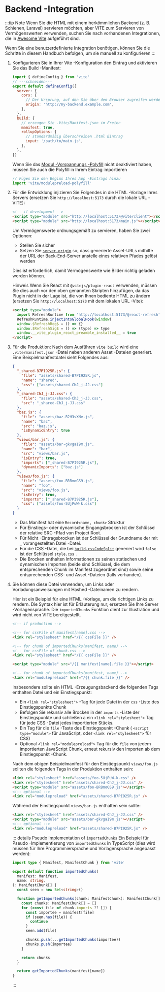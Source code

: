 # Backend -Integration

:::tip Note
Wenn Sie die HTML mit einem herkömmlichen Backend (z. B. Schienen, Laravel) servieren möchten, aber VITE zum Servieren von Vermögenswerten verwenden, suchen Sie nach vorhandenen Integrationen, die in [Awesome Vite](https://github.com/vitejs/awesome-vite#integrations-with-backends) aufgeführt sind.

Wenn Sie eine benutzerdefinierte Integration benötigen, können Sie die Schritte in diesem Handbuch befolgen, um sie manuell zu konfigurieren
:::

1. Konfigurieren Sie in Ihrer Vite -Konfiguration den Eintrag und aktivieren Sie das Build -Manifest:

   ```js twoslash [vite.config.js]
   import { defineConfig } from 'vite'
   // ---schneiden---
   export default defineConfig({
     server: {
       cors: {
         // Der Ursprung, auf den Sie über den Browser zugreifen werden
         origin: 'http://my-backend.example.com',
       },
     },
     build: {
       // erzeugen Sie .Vite/Manifest.json im Freien
       manifest: true,
       rollupOptions: {
         // standardmäßig überschreiben .html Eintrag
         input: '/path/to/main.js',
       },
     },
   })
   ```

   Wenn Sie das [Modul -Vorspannungs -Polyfill](/de/config/build-options.md#build-polyfillmodulepreload) nicht deaktiviert haben, müssen Sie auch die Polyfill in Ihrem Eintrag importieren

   ```js
   // Fügen Sie den Beginn Ihres App -Eintrags hinzu
   import 'vite/modulepreload-polyfill'
   ```

2. Für die Entwicklung injizieren Sie Folgendes in die HTML -Vorlage Ihres Servers (ersetzen Sie `http://localhost:5173` durch die lokale URL -VITE):

   ```html
   <!-- if development -->
   <script type="module" src="http://localhost:5173/@vite/client"></script>
   <script type="module" src="http://localhost:5173/main.js"></script>
   ```

   Um Vermögenswerte ordnungsgemäß zu servieren, haben Sie zwei Optionen:

   - Stellen Sie sicher
   - Setzen Sie [`server.origin`](/de/config/server-options.md#server-origin) so, dass generierte Asset-URLs mithilfe der URL der Back-End-Server anstelle eines relativen Pfades gelöst werden

   Dies ist erforderlich, damit Vermögenswerte wie Bilder richtig geladen werden können.

   Hinweis Wenn Sie React mit `@vitejs/plugin-react` verwenden, müssen Sie dies auch vor den oben genannten Skripten hinzufügen, da das Plugin nicht in der Lage ist, die von Ihnen bediente HTML zu ändern (ersetzen Sie `http://localhost:5173` mit dem lokalen URL -Vite):

   ```html
   <script type="module">
     import RefreshRuntime from 'http://localhost:5173/@react-refresh'
     RefreshRuntime.injectIntoGlobalHook(window)
     window.$RefreshReg$ = () => {}
     window.$RefreshSig$ = () => (type) => type
     window.__vite_plugin_react_preamble_installed__ = true
   </script>
   ```

3. Für die Produktion: Nach dem Ausführen `vite build` wird eine `.vite/manifest.json` -Datei neben anderen Asset -Dateien generiert. Eine Beispielmanifestdatei sieht Folgendes aus:

   ```json [.vite/manifest.json]
   {
     "_shared-B7PI925R.js": {
       "file": "assets/shared-B7PI925R.js",
       "name": "shared",
       "css": ["assets/shared-ChJ_j-JJ.css"]
     },
     "_shared-ChJ_j-JJ.css": {
       "file": "assets/shared-ChJ_j-JJ.css",
       "src": "_shared-ChJ_j-JJ.css"
     },
     "baz.js": {
       "file": "assets/baz-B2H3sXNv.js",
       "name": "baz",
       "src": "baz.js",
       "isDynamicEntry": true
     },
     "views/bar.js": {
       "file": "assets/bar-gkvgaI9m.js",
       "name": "bar",
       "src": "views/bar.js",
       "isEntry": true,
       "imports": ["_shared-B7PI925R.js"],
       "dynamicImports": ["baz.js"]
     },
     "views/foo.js": {
       "file": "assets/foo-BRBmoGS9.js",
       "name": "foo",
       "src": "views/foo.js",
       "isEntry": true,
       "imports": ["_shared-B7PI925R.js"],
       "css": ["assets/foo-5UjPuW-k.css"]
     }
   }
   ```

   - Das Manifest hat eine `Record<name, chunk>` Struktur
   - Für Einstiegs- oder dynamische Eingangsbrocken ist der Schlüssel der relative SRC -Pfad von Project Root.
   - Für Nicht -Eintragsbrocken ist der Schlüssel der Grundname der mit `_` vorangestellten Datei -Datei.
   - Für die CSS -Datei, die bei [`build.cssCodeSplit`](/de/config/build-options.md#build-csscodesplit) generiert wird `false` ist der Schlüssel `style.css` .
   - Die Brocken enthalten Informationen zu seinen statischen und dynamischen Importen (beide sind Schlüssel, die dem entsprechenden Chunk im Manifest zugeordnet sind) sowie seine entsprechenden CSS- und Asset -Dateien (falls vorhanden).

4. Sie können diese Datei verwenden, um Links oder Vorladungsanweisungen mit Hashed -Dateinamen zu rendern.

   Hier ist ein Beispiel für eine HTML -Vorlage, um die richtigen Links zu rendern. Die Syntax hier ist für
   Erläuterung nur, ersetzen Sie Ihre Server -Vorlagensprache. Die `importedChunks`
   Funktion dient zur Illustration und wird nicht von VITE bereitgestellt.

   ```html
   <!-- if production -->

   <!-- for cssFile of manifest[name].css -->
   <link rel="stylesheet" href="/{{ cssFile }}" />

   <!-- for chunk of importedChunks(manifest, name) -->
   <!-- for cssFile of chunk.css -->
   <link rel="stylesheet" href="/{{ cssFile }}" />

   <script type="module" src="/{{ manifest[name].file }}"></script>

   <!-- for chunk of importedChunks(manifest, name) -->
   <link rel="modulepreload" href="/{{ chunk.file }}" />
   ```

   Insbesondere sollte ein HTML -Erzeugungsbackend die folgenden Tags enthalten
   Datei und ein Einstiegspunkt:

   - Ein `<link rel="stylesheet">` -Tag für jede Datei in der `css` -Liste des Einstiegspunkts Chunk
   - Befolgen Sie rekursiv alle Brocken in der `imports` -Liste der Einstiegspunkte und schließen a ein
     `<link rel="stylesheet">` Tag für jede CSS -Datei jedes importierten Stücks.
   - Ein Tag für die `file` -Taste des Einstiegspunkt -Chunk ( `<script type="module">` für JavaScript,
     oder `<link rel="stylesheet">` für CSS)
   - Optional `<link rel="modulepreload">` Tag für die `file` von jedem importierten JavaScript
     Chunk, erneut rekursiv den Importen ab dem Einstiegspunkt -Chunk.

   Nach dem obigen Beispielmanifest für den Einstiegspunkt `views/foo.js` sollten die folgenden Tags in der Produktion enthalten sein:

   ```html
   <link rel="stylesheet" href="assets/foo-5UjPuW-k.css" />
   <link rel="stylesheet" href="assets/shared-ChJ_j-JJ.css" />
   <script type="module" src="assets/foo-BRBmoGS9.js"></script>
   <!-- optional -->
   <link rel="modulepreload" href="assets/shared-B7PI925R.js" />
   ```

   Während der Einstiegspunkt `views/bar.js` enthalten sein sollte:

   ```html
   <link rel="stylesheet" href="assets/shared-ChJ_j-JJ.css" />
   <script type="module" src="assets/bar-gkvgaI9m.js"></script>
   <!-- optional -->
   <link rel="modulepreload" href="assets/shared-B7PI925R.js" />
   ```

   ::: details Pseudo implementation of `importedChunks`
   Ein Beispiel für Pseudo -Implementierung von `importedChunks` in TypeScript (dies wird
   müssen für Ihre Programmiersprache und Vorlagensprache angepasst werden):

   ```ts
   import type { Manifest, ManifestChunk } from 'vite'

   export default function importedChunks(
     manifest: Manifest,
     name: string,
   ): ManifestChunk[] {
     const seen = new Set<string>()

     function getImportedChunks(chunk: ManifestChunk): ManifestChunk[] {
       const chunks: ManifestChunk[] = []
       for (const file of chunk.imports ?? []) {
         const importee = manifest[file]
         if (seen.has(file)) {
           continue
         }
         seen.add(file)

         chunks.push(...getImportedChunks(importee))
         chunks.push(importee)
       }

       return chunks
     }

     return getImportedChunks(manifest[name])
   }
   ```

   :::
